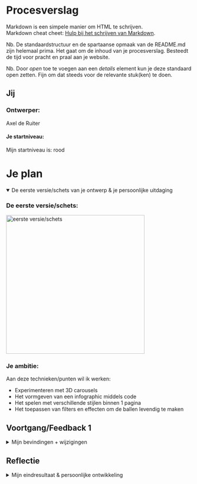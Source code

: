 # Procesverslag
Markdown is een simpele manier om HTML te schrijven.  
Markdown cheat cheet: [Hulp bij het schrijven van Markdown](https://github.com/adam-p/markdown-here/wiki/Markdown-Cheatsheet).

Nb. De standaardstructuur en de spartaanse opmaak van de README.md zijn helemaal prima. Het gaat om de inhoud van je procesverslag. Besteedt de tijd voor pracht en praal aan je website.

Nb. Door *open* toe te voegen aan een *details* element kun je deze standaard open zetten. Fijn om dat steeds voor de relevante stuk(ken) te doen.




## Jij

### Ontwerper:
Axel de Ruiter

#### Je startniveau:
Mijn startniveau is: rood




# Je plan

<details open>
  <summary>De eerste versie/schets van je ontwerp & je persoonlijke uitdaging</summary>

  ### De eerste versie/schets:
  <img src="readme-images/Scherm­afbeelding 2023-04-18 om 00.48.08.png" width="375px" alt="eerste versie/schets">


  ### Je ambitie: 
  Aan deze technieken/punten wil ik werken:
  - Experimenteren met 3D carousels
  - Het vormgeven van een infographic middels code
  - Het spelen met verschillende stijlen binnen 1 pagina
  - Het toepassen van filters en effecten om de ballen levendig te maken
 
</details>




## Voortgang/Feedback 1

<details>
  <summary>Mijn bevindingen + wijzigingen</summary>

  ### Bevinding 1:

  <img src="readme-images/Scherm­afbeelding 2023-06-27 om 22.40.32.png" width="375px" alt="eerste versie/schets">

  Bij het bedienen van mijn tijdlijn met toetesenbord is het mogelijk om 2 of meer ballen tegelijkertijd te openen. Dit is eigenlijk niet de bedoeling.

  #### oplossing:
  Het is mij nog niet gelukt om dit op te lossen. Ik heb wel een idee gehad hoe ik dit eventueel zou kunnen maken: door via javascript alle achterliggende items te disablen zodat alleen nog de ball button buikbaar is en je dus niet meer kunt door tabben naar de volgende ballen.



  ### Bevinding 2:
  <img src="readme-images/Scherm­afbeelding 2023-06-27 om 22.55.33.png" width="375px" alt="eerste versie/schets">

  Voor kleinere schermen is de tijdlijn nog niet helemaal responsive, momenteel is de website gericht op gebruikers met een desktop of tablet. Voor mobiel overlappen er nog te veel elementen.

  #### oplossing:
  Dit probleem zou op te lossen zijn met meerdere media quieries.

</details>




## Reflectie

<details>
  <summary>Mijn eindresultaat & persoonlijke ontwikkeling</summary>

  ### Je uitkomst - karakteristiek screenshot(s):
  <img src="readme-images/Scherm­afbeelding 2023-06-27 om 23.00.56.png" width="375px" alt="final ontwerp">


  ### Dit ging goed/Heb ik geleerd: 
  Tijdens het coderen van deze tijdlijn heb ik geleerd hoe je zelf een grid kunt maken door middel van position: absolute;, zonder dat het letterlijk een grid wordt. Dit heb ik bewerkstelligd om de zoom-in animatie vloeiend te laten verlopen.

  <img src="readme-images/Scherm­afbeelding 2023-06-27 om 23.07.34.png" width="375px" alt="top">


  ### Dit was lastig  Korte omschrijving met plaatje(s)/Is niet gelukt:
  In het begin stadium van dit project was ik van plan om alle WK ballen interacief en 3D te presenteren. Deze teckniek was behoorlijk complex, op een zeker moment was het ook gelukt om 1 bal op deze wijze te coderen. Uiteindelijk heb ik toch voor een 2D variant gekozen omdat hier wel alle content van te vinden was en dit een rustiger beeld geeft.




## Bronnenlijst

<details open>

[https://docs.google.com/document/d/15O7zkIN6aT6goo1X8-R74xxHLS2yj60yhK1sgpDVkGI/edit](https://docs.google.com/document/d/15O7zkIN6aT6goo1X8-R74xxHLS2yj60yhK1sgpDVkGI/edit)

</details>